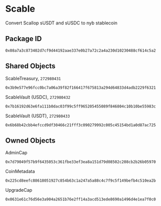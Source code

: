 # Scable
Convert Scallop sUSDT and sUSDC to nyb stablecoin

## Package ID
```
0x08a7a3c873402d7cf9d44192aae337e0b27a72c2a4a230d10230488cf614c5a2
```

## Shared Objects
ScableTreasury, `272980431`
```
0x3b9e577e96fcc0bc7a06a39f82f166417f675813a294d64833d4adb2229f6321
```
ScableVault (USDC), `272980432`
```
0x7b16192d63e6fa111b0dac03f99c5ff965205455089f846804c10b10be55983c
```
ScableVault (USDT), `272980433`
```
0x6b68b42cbb4efccd9df30466c21fff3c090279992c005c45154bd1a0d87ac725
```

## Owned Objects
AdminCap
```
0x7d79049f57b9f6435053c361fbe33ef3ea8a151d79d08502c208cb2b26b05970
```
CoinMetadata
```
0x225cd8eefc88618051927c854b63c1a247a5a88c4c7f9c5f149befb4c510ea2b
```
UpgradeCap
```
0x0631e61c76d56e3a904a2651b76e2ff14a3acd513ede8690a1496d4e1ea7f0c0
```
